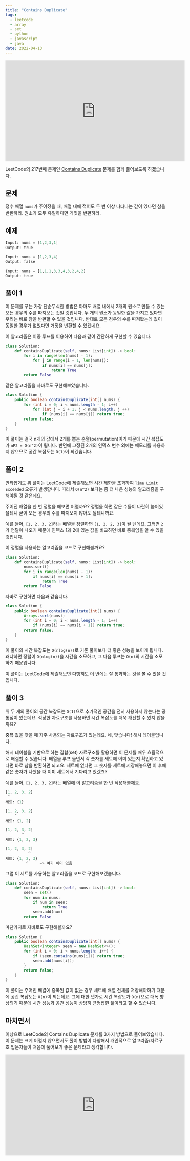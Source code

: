```yaml
---
title: "Contains Duplicate"
tags:
  - leetcode
  - array
  - set
  - python
  - javascript
  - java
date: 2022-04-13
---
```


<iframe width="560" height="315" src="https://www.youtube.com/embed/V5e9tBNrcxk" title="YouTube video player" frameborder="0" allow="accelerometer; autoplay; clipboard-write; encrypted-media; gyroscope; picture-in-picture" allowfullscreen></iframe>

LeetCode의 217번째 문제인 [Contains Duplicate](https://leetcode.com/problems/contains-duplicate/) 문제를 함께 풀어보도록 하겠습니다.

## 문제

정수 배열 `nums`가 주어졌을 때, 배열 내에 적어도 두 번 이상 나타나는 값이 있다면 참을 반환하라.
원소가 모두 유일하다면 거짓을 반환하라.

## 예제

```py
Input: nums = [1,2,3,1]
Output: true
```

```py
Input: nums = [1,2,3,4]
Output: false
```

```py
Input: nums = [1,1,1,3,3,4,3,2,4,2]
Output: true
```

## 풀이 1

이 문제를 푸는 가장 단순무식한 방법은 아마도 배열 내에서 2개의 원소로 만들 수 있는 모든 경우의 수를 따져보는 것일 것입니다.
두 개의 원소가 동일한 값을 가지고 있다면 우리는 바로 참을 반환할 수 있을 것입니다.
반대로 모든 경우의 수를 따져봤는데 값이 동일한 경우가 없었다면 거짓을 반환할 수 있겠네요.

이 알고리즘은 이중 루프를 이용하여 다음과 같이 간단하게 구현할 수 있습니다.

```py
class Solution:
    def containsDuplicate(self, nums: List[int]) -> bool:
        for i in range(len(nums) - 1):
            for j in range(i + 1, len(nums)):
                if nums[i] == nums[j]:
                    return True
        return False
```

같은 알고리즘을 자바로도 구현해보았습니다.

```java
class Solution {
    public boolean containsDuplicate(int[] nums) {
        for (int i = 0; i < nums.length - 1; i++)
            for (int j = i + 1; j < nums.length; j ++)
                if (nums[i] == nums[j]) return true;
        return false;
    }
}
```

이 풀이는 결국 n개의 값에서 2개를 뽑는 순열(permutation)이기 때문에 시간 복잡도가 `nP2 = O(n^2)`이 됩니다.
반면에 고정된 2개의 인덱스 변수 외에는 메모리를 사용하지 않으므로 공간 복잡도는 `O(1)`이 되겠습니다.

## 풀이 2

안타깝게도 위 풀이는 LeetCode에 제출해보면 시간 제한을 초과하여 `Time Limit Exceeded` 오류가 발생합니다.
따라서 `O(n^2)` 보다는 좀 더 나은 성능의 알고리즘을 구해야될 것 같은데요.

주어진 배열을 한 번 정렬을 해보면 어떨까요?
정렬을 하면 같은 수들이 나란히 붙어있을테니 굳이 모든 경우의 수를 따져보지 않아도 될테니까요.

예를 들어, `[1, 2, 3, 2]`라는 배열을 정렬하면 `[1, 2, 2, 3]`이 될 텐데요.
그러면 `2`가 연달아 나오기 때문에 인덱스 1과 2에 있는 값을 비교하면 바로 중복임을 알 수 있을 것입니다.

이 정렬을 사용하는 알고리즘을 코드로 구현해볼까요?

```py
class Solution:
    def containsDuplicate(self, nums: List[int]) -> bool:
        nums.sort()
        for i in range(len(nums) - 1):
            if nums[i] == nums[i + 1]:
                return True
        return False
```

자바로 구현하면 다음과 같습니다.

```java
class Solution {
    public boolean containsDuplicate(int[] nums) {
        Arrays.sort(nums);
        for (int i = 0; i < nums.length - 1; i++)
            if (nums[i] == nums[i + 1]) return true;
        return false;
    }
}
```

이 풀이의 시간 복잡도는 `O(nlog(n))`로 기존 풀이보다 더 좋은 성능을 보이게 됩니다.
왜냐하면 정렬이 `O(nlog(n))`을 시간을 소모하고, 그 다음 루프는 `O(n)`의 시간을 소모하기 때문입니다.

이 풀이는 LeetCode에 제출해보면 다행히도 이 번에는 잘 통과하는 것을 볼 수 있을 것입니다.

## 풀이 3

위 두 개의 풀이의 공간 복잡도는 `O(1)`으로 추가적인 공간을 전혀 사용하지 않는다는 공통점이 있는데요.
적당한 자료구조를 사용하면 시간 복잡도를 더욱 개선할 수 있지 않을까요?

중복 값을 찾을 때 자주 사용되는 자료구조가 있는데요.
네, 맞습니다! 해시 테이블입니다.

해시 테이블을 기반으로 하는 집합(set) 자료구조를 활용하면 이 문제를 매우 효율적으로 해결할 수 있습니다.
배열을 루프 돌면서 각 숫자를 세트에 이미 있는지 확인하고 있다면 바로 참을 반환하면 되고요.
세트에 없다면 그 숫자를 세트에 저장해놓으면 이 후에 같은 숫자가 나왔을 때 이미 세트에서 기다리고 있겠죠?

예를 들어, `[1, 2, 3, 2]`라는 배열에 이 알고리즘을 한 번 적용해볼께요.

```py
[1, 2, 3, 2]
 ^
세트: {1}
```

```py
[1, 2, 3, 2]
    ^
세트: {1, 2}
```

```py
[1, 2, 3, 2]
       ^
세트: {1, 2, 3}
```

```py
[1, 2, 3, 2]
          ^
세트: {1, 2, 3}
         ^     => 여기 이미 있음
```

그럼 이 세트를 사용하는 알고리즘을 코드로 구현해보겠습니다.

```py
class Solution:
    def containsDuplicate(self, nums: List[int]) -> bool:
        seen = set()
        for num in nums:
            if num in seen:
                return True
            seen.add(num)
        return False
```

마찬가지로 자바로도 구현해볼까요?

```java
class Solution {
    public boolean containsDuplicate(int[] nums) {
        HashSet<Integer> seen = new HashSet<>();
        for (int i = 0; i < nums.length; i++) {
            if (seen.contains(nums[i])) return true;
            seen.add(nums[i]);
        }
        return false;
    }
}
```

이 풀이는 주어진 배열에 중복된 값이 없는 경우 세트에 배열 전체를 저장해야하기 때문에 공간 복잡도는 `O(n)`이 되는데요.
그에 대한 댓가로 시간 복잡도가 `O(n)`으로 대폭 향상되기 때문에 시간 성능과 공간 성능이 상당히 균형잡힌 풀이라고 할 수 있습니다.

## 마치면서

이상으로 LeetCode의 Contains Duplicate 문제를 3가지 방법으로 풀어보았습니다.
이 문제는 크게 어렵지 않으면서도 풀이 방법이 다양해서 개인적으로 알고리즘/자료구조 입문자들이 처음에 풀어보기 좋은 문제라고 생각합니다.

<iframe width="560" height="315" src="https://www.youtube.com/embed/wfU1-Lusv_0" title="YouTube video player" frameborder="0" allow="accelerometer; autoplay; clipboard-write; encrypted-media; gyroscope; picture-in-picture; web-share" allowfullscreen></iframe>
